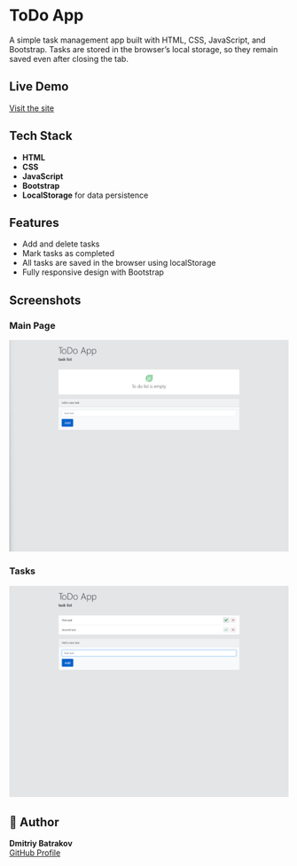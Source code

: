 # ToDo App 

A simple task management app built with HTML, CSS, JavaScript, and Bootstrap. Tasks are stored in the browser’s local storage, so they remain saved even after closing the tab.

## Live Demo

[Visit the site](https://todo-xdae.onrender.com/)

##  Tech Stack

- **HTML**
- **CSS**
- **JavaScript**
- **Bootstrap**
- **LocalStorage** for data persistence

## Features

- Add and delete tasks
- Mark tasks as completed
- All tasks are saved in the browser using localStorage
- Fully responsive design with Bootstrap

## Screenshots

### Main Page
![Mainpage](./screenshots/mainPage.png)

### Tasks
![Tasks](./screenshots/tasks.png)


## 👤 Author

**Dmitriy Batrakov**  
[GitHub Profile](https://github.com/your-username)
